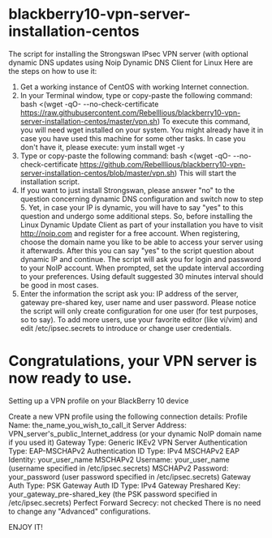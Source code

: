blackberry10-vpn-server-installation-centos
===========================================

The script for installing the Strongswan IPsec VPN server (with optional dynamic DNS updates using Noip Dynamic DNS Client for Linux
Here are the steps on how to use it:
1. Get a working instance of CentOS with working Internet connection.
2. In your Terminal window, type or copy-paste the following command:
bash <(wget -qO- --no-check-certificate https://raw.githubusercontent.com/Rebelllious/blackberry10-vpn-server-installation-centos/master/vpn.sh)
To execute this command, you will need wget installed on your system. You might already have it in case you have used this machine for some other tasks. In case you don't have it, please execute:
yum install wget -y
3. Type or copy-paste the following command:
bash <(wget -qO- --no-check-certificate https://github.com/Rebelllious/blackberry10-vpn-server-installation-centos/blob/master/vpn.sh)
This will start the installation script.
4. If you want to just install Strongswan, please answer "no" to the question concerning dynamic DNS configuration and switch now to step 5.
Yet, in case your IP is dynamic, you will have to say "yes" to this question and undergo some additional steps.
So, before installing the Linux Dynamic Update Client as part of your installation you have to visit http://noip.com and register for a free account. When registering, choose the domain name you like to be able to access your server using it afterwards.
After this you can say "yes" to the script question about dynamic IP and continue. The script will ask you for login and password to your NoIP account. When prompted, set the update interval according to your preferences. Using default suggested 30 minutes interval should be good in most cases.
5. Enter the information the script ask you: IP address of the server, gateway pre-shared key, user name and user password.
Please notice the script will only create configuration for one user (for test purposes, so to say). To add more users, use your favorite editor (like vi/vim) and edit /etc/ipsec.secrets to introduce or change user credentials.

Congratulations, your VPN server is now ready to use.
===========================================
Setting up a VPN profile on your BlackBerry 10 device

Create a new VPN profile using the following connection details:
Profile Name: the_name_you_wish_to_call_it
Server Address: VPN_server's_public_Internet_address (or your dynamic NoIP domain name if you used it)
Gateway Type: Generic IKEv2 VPN Server
Authentication Type: EAP-MSCHAPv2
Authentication ID Type: IPv4
MSCHAPv2 EAP Identity: your_user_name
MSCHAPv2 Username: your_user_name (username specified in /etc/ipsec.secrets)
MSCHAPv2 Password: your_password (user password specified in /etc/ipsec.secrets)
Gateway Auth Type: PSK
Gateway Auth ID Type: IPv4
Gateway Preshared Key: your_gateway_pre-shared_key (the PSK password specified in /etc/ipsec.secrets) 
Perfect Forward Secrecy: not checked
There is no need to change any "Advanced" configurations.

ENJOY IT!